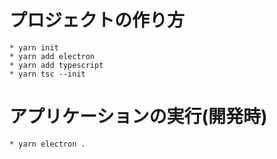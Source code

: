 # プロジェクトの作り方

```
* yarn init
* yarn add electron
* yarn add typescript
* yarn tsc --init
```

# アプリケーションの実行(開発時)

```
* yarn electron .
```
